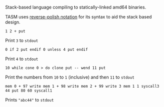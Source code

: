 Stack-based language compiling to statically-linked amd64 binaries.

TASM uses [reverse-polish notation](https://en.wikipedia.org/wiki/Reverse_Polish_notation) for its syntax to aid the stack based design.

`1 2 + put`

Print `3` to `stdout`

`0 if 2 put endif 0 unless 4 put endif`

Print `4` to `stdout`

`10 while cone 0 > do clone put -- wend 11 put`

Print the numbers from `10` to `1` (inclusive) and then `11` to `stdout`

`mem 0 + 97 write mem 1 + 98 write mem 2 + 99 write 3 mem 1 1 syscall3 44 put 80 60 syscall1`

Prints `"abc44"` to `stdout`
